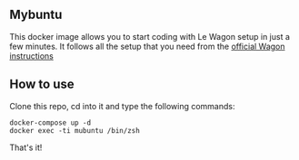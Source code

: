 ## Mybuntu

This docker image allows you to start coding with Le Wagon setup in just a few minutes.
It follows all the setup that you need from the [official Wagon instructions](https://github.com/lewagon/setup)

## How to use

Clone this repo, cd into it and type the following commands:

    docker-compose up -d
    docker exec -ti mubuntu /bin/zsh

That's it!